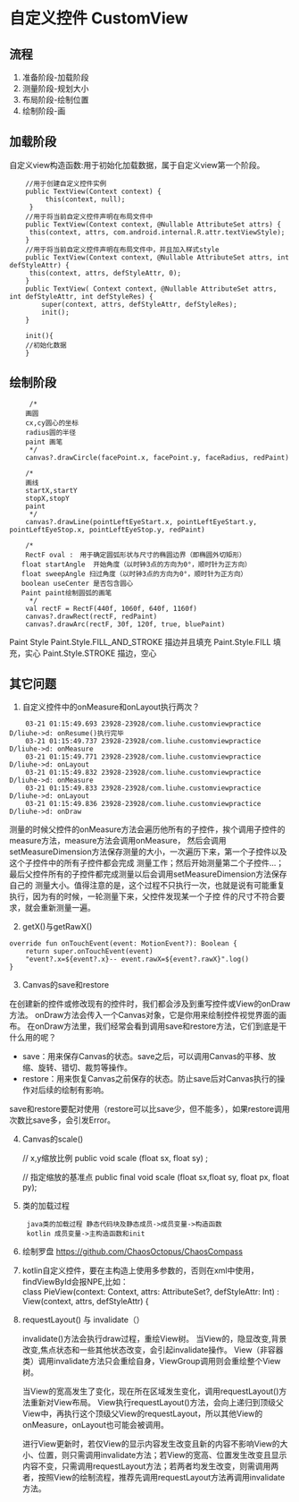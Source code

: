 # 自定义控件 CustomView

## 流程
 1. 准备阶段-加载阶段
 2. 测量阶段-规划大小
 3. 布局阶段-绘制位置
 4. 绘制阶段-画
 
## 加载阶段
自定义view构造函数:用于初始化加载数据，属于自定义view第一个阶段。

``` 
    //用于创建自定义控件实例
    public TextView(Context context) {
         this(context, null);
     }
    //用于将当前自定义控件声明在布局文件中
    public TextView(Context context, @Nullable AttributeSet attrs) {
     this(context, attrs, com.android.internal.R.attr.textViewStyle);
    }
    //用于将当前自定义控件声明在布局文件中，并且加入样式style
    public TextView(Context context, @Nullable AttributeSet attrs, int defStyleAttr) {
     this(context, attrs, defStyleAttr, 0);
    }
    public TextView( Context context, @Nullable AttributeSet attrs, int defStyleAttr, int defStyleRes) {
        super(context, attrs, defStyleAttr, defStyleRes);
        init(); 
    }
    
    init(){
    //初始化数据
    }
```

## 绘制阶段


```
     /*
    画圆
    cx,cy圆心的坐标
    radius圆的半径
    paint 画笔
     */
    canvas?.drawCircle(facePoint.x, facePoint.y, faceRadius, redPaint)

    /*
    画线
    startX,startY
    stopX,stopY
    paint
     */
    canvas?.drawLine(pointLeftEyeStart.x, pointLeftEyeStart.y, pointLeftEyeStop.x, pointLeftEyeStop.y, redPaint)

    /*
    RectF oval :　用于确定圆弧形状与尺寸的椭圆边界（即椭圆外切矩形）
   float startAngle  开始角度（以时钟3点的方向为0°，顺时针为正方向）
   float sweepAngle 扫过角度（以时钟3点的方向为0°，顺时针为正方向）
   boolean useCenter 是否包含圆心
   Paint paint绘制圆弧的画笔
     */
    val rectF = RectF(440f, 1060f, 640f, 1160f)
    canvas?.drawRect(rectF, redPaint)
    canvas?.drawArc(rectF, 30f, 120f, true, bluePaint)
```

Paint Style
       Paint.Style.FILL_AND_STROKE 描边并且填充
       Paint.Style.FILL 填充，实心
       Paint.Style.STROKE 描边，空心



## 其它问题
1. 自定义控件中的onMeasure和onLayout执行两次？

```
    03-21 01:15:49.693 23928-23928/com.liuhe.customviewpractice D/liuhe->d: onResume()执行完毕
    03-21 01:15:49.737 23928-23928/com.liuhe.customviewpractice D/liuhe->d: onMeasure
    03-21 01:15:49.771 23928-23928/com.liuhe.customviewpractice D/liuhe->d: onLayout
    03-21 01:15:49.832 23928-23928/com.liuhe.customviewpractice D/liuhe->d: onMeasure
    03-21 01:15:49.833 23928-23928/com.liuhe.customviewpractice D/liuhe->d: onLayout
    03-21 01:15:49.836 23928-23928/com.liuhe.customviewpractice D/liuhe->d: onDraw
```
测量的时候父控件的onMeasure方法会遍历他所有的子控件，挨个调用子控件的measure方法，measure方法会调用onMeasure，
然后会调用setMeasureDimension方法保存测量的大小，一次遍历下来，第一个子控件以及这个子控件中的所有子控件都会完成
测量工作；然后开始测量第二个子控件…；最后父控件所有的子控件都完成测量以后会调用setMeasureDimension方法保存自己的
测量大小。值得注意的是，这个过程不只执行一次，也就是说有可能重复执行，因为有的时候，一轮测量下来，父控件发现某一个子控
件的尺寸不符合要求，就会重新测量一遍。

2. getX()与getRawX()

```
override fun onTouchEvent(event: MotionEvent?): Boolean {
    return super.onTouchEvent(event)
    "event?.x=${event?.x}-- event.rawX=${event?.rawX}".log()
}
```

3. Canvas的save和restore

在创建新的控件或修改现有的控件时，我们都会涉及到重写控件或View的onDraw方法。
onDraw方法会传入一个Canvas对象，它是你用来绘制控件视觉界面的画布。
在onDraw方法里，我们经常会看到调用save和restore方法，它们到底是干什么用的呢？
* save：用来保存Canvas的状态。save之后，可以调用Canvas的平移、放缩、旋转、错切、裁剪等操作。
* restore：用来恢复Canvas之前保存的状态。防止save后对Canvas执行的操作对后续的绘制有影响。

save和restore要配对使用（restore可以比save少，但不能多），如果restore调用次数比save多，会引发Error。

4. Canvas的scale()
    
   // x,y缩放比例
   public void scale (float sx, float sy) ;

   // 指定缩放的基准点
   public final void scale (float sx,float sy, float px, float py);

5. 类的加载过程
    
        java类的加载过程 静态代码块及静态成员->成员变量->构造函数
        kotlin 成员变量->主构造函数和init
      

6. 绘制罗盘
    https://github.com/ChaosOctopus/ChaosCompass
    
7. kotlin自定义控件，要在主构造上使用多参数的，否则在xml中使用，findViewById会报NPE,比如：  
class PieView(context: Context, attrs: AttributeSet?, defStyleAttr: Int) : View(context, attrs, defStyleAttr) {

8. requestLayout() 与 invalidate（）

    invalidate()方法会执行draw过程，重绘View树。
    当View的，隐显改变,背景改变,焦点状态和一些其他状态改变，会引起invalidate操作。
    View（非容器类）调用invalidate方法只会重绘自身，ViewGroup调用则会重绘整个View树。
    
    当View的宽高发生了变化，现在所在区域发生变化，调用requestLayout()方法重新对View布局。
    View执行requestLayout()方法，会向上递归到顶级父View中，再执行这个顶级父View的requestLayout，所以其他View的onMeasure，onLayout也可能会被调用。
    
    进行View更新时，若仅View的显示内容发生改变且新的内容不影响View的大小、位置，则只需调用invalidate方法；若View的宽高、位置发生改变且显示内容不变，只需调用requestLayout方法；若两者均发生改变，则需调用两者，按照View的绘制流程，推荐先调用requestLayout方法再调用invalidate方法。